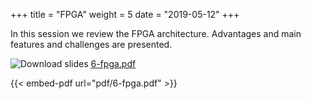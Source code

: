 +++
title = "FPGA"
weight = 5
date = "2019-05-12"
+++

In this session we review the FPGA architecture.
Advantages and main features and challenges are presented.

![Download slides](../../images/pdf_web.png) [6-fpga.pdf](../../pdf/6-fpga.pdf)

{{< embed-pdf url="pdf/6-fpga.pdf" >}}
